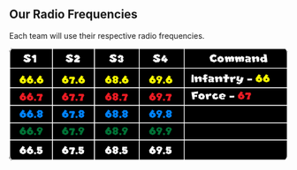 ## Our Radio Frequencies
Each team will use their respective radio frequencies.

![CQC Dotrine Example](https://raw.githubusercontent.com/Broken-Skull-Mods/bsl.doctrine.documents/main/doctrine/assets/comms.png)